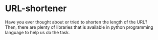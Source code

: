 # URL-shortener
Have you ever thought about or tried to shorten the length of the URL? Then, there are plenty of libraries that is available in python programming language to help us do the task.
